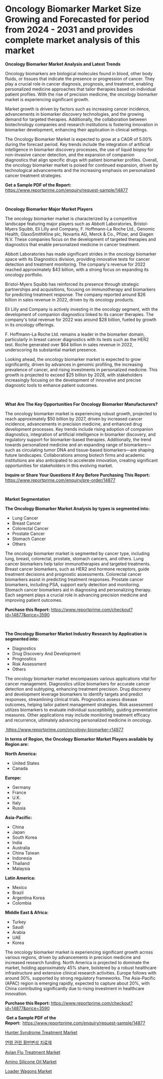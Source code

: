 <p><h1>Oncology Biomarker Market Size Growing and Forecasted for period from 2024 - 2031 and provides complete market analysis of this market</h1></p><p><strong>Oncology Biomarker Market Analysis and Latest Trends</strong></p>
<p><p>Oncology biomarkers are biological molecules found in blood, other body fluids, or tissues that indicate the presence or progression of cancer. They play a crucial role in cancer diagnosis, prognosis, and treatment, enabling personalized medicine approaches that tailor therapies based on individual patient profiles. With the rise of precision medicine, the oncology biomarker market is experiencing significant growth. </p><p>Market growth is driven by factors such as increasing cancer incidence, advancements in biomarker discovery technologies, and the growing demand for targeted therapies. Additionally, the collaboration between biotechnology companies and research institutions is fostering innovation in biomarker development, enhancing their application in clinical settings.</p><p>The Oncology Biomarker Market is expected to grow at a CAGR of 5.00% during the forecast period. Key trends include the integration of artificial intelligence in biomarker discovery processes, the use of liquid biopsy for non-invasive cancer detection, and the expansion of companion diagnostics that align specific drugs with patient biomarker profiles. Overall, the oncology biomarker market is poised for continued expansion, driven by technological advancements and the increasing emphasis on personalized cancer treatment strategies.</p></p>
<p><strong>Get a Sample PDF of the Report:&nbsp;</strong> <a href="https://www.reportprime.com/enquiry/request-sample/14877">https://www.reportprime.com/enquiry/request-sample/14877</a></p>
<p>&nbsp;</p>
<p><strong>Oncology Biomarker Major Market Players</strong></p>
<p><p>The oncology biomarker market is characterized by a competitive landscape featuring major players such as Abbott Laboratories, Bristol-Myers Squibb, Eli Lilly and Company, F. Hoffmann-La Roche Ltd., Genomic Health, GlaxoSmithKline plc, Novartis AG, Merck & Co., Pfizer, and Qiagen N.V. These companies focus on the development of targeted therapies and diagnostics that enable personalized medicine in cancer treatment.</p><p>Abbott Laboratories has made significant strides in the oncology biomarker space with its Diagnostics division, providing innovative tests for cancer detection and treatment monitoring. The company's revenue for 2022 reached approximately $43 billion, with a strong focus on expanding its oncology portfolio.</p><p>Bristol-Myers Squibb has reinforced its presence through strategic partnerships and acquisitions, focusing on immunotherapy and biomarkers for predicting treatment response. The company reported around $26 billion in sales revenue in 2022, driven by its oncology products.</p><p>Eli Lilly and Company is actively investing in the oncology segment, with the development of companion diagnostics linked to its cancer therapies. The company's total revenue for 2022 was around $28 billion, fueled by growth in its oncology offerings.</p><p>F. Hoffmann-La Roche Ltd. remains a leader in the biomarker domain, particularly in breast cancer diagnostics with its tests such as the HER2 test. Roche generated over $64 billion in sales revenue in 2022, underscoring its substantial market presence.</p><p>Looking ahead, the oncology biomarker market is expected to grow significantly, driven by advances in genomic profiling, the increasing prevalence of cancer, and rising investments in personalized medicine. This growth is projected to exceed $25 billion by 2028, with stakeholders increasingly focusing on the development of innovative and precise diagnostic tools to enhance patient outcomes.</p></p>
<p>&nbsp;</p>
<p><strong>What Are The Key Opportunities For Oncology Biomarker Manufacturers?</strong></p>
<p><p>The oncology biomarker market is experiencing robust growth, projected to reach approximately $50 billion by 2027, driven by increased cancer incidence, advancements in precision medicine, and enhanced drug development processes. Key trends include rising adoption of companion diagnostics, integration of artificial intelligence in biomarker discovery, and regulatory support for biomarker-based therapies. Additionally, the trend towards personalized medicine and an expanding range of biomarkers—such as circulating tumor DNA and tissue-based biomarkers—are shaping future landscapes. Collaborations among biotech firms and academic institutions are also anticipated to accelerate innovation, creating significant opportunities for stakeholders in this evolving market.</p></p>
<p><strong>Inquire or Share Your Questions If Any Before Purchasing This Report:</strong> <a href="https://www.reportprime.com/enquiry/pre-order/14877">https://www.reportprime.com/enquiry/pre-order/14877</a></p>
<p>&nbsp;</p>
<p><strong>Market Segmentation</strong></p>
<p><strong>The Oncology Biomarker Market Analysis by types is segmented into:</strong></p>
<p><ul><li>Lung Cancer</li><li>Breast Cancer</li><li>Colorectal Cancer</li><li>Prostate Cancer</li><li>Stomach Cancer</li><li>Others</li></ul></p>
<p><p>The oncology biomarker market is segmented by cancer type, including lung, breast, colorectal, prostate, stomach cancers, and others. Lung cancer biomarkers help tailor immunotherapies and targeted treatments. Breast cancer biomarkers, such as HER2 and hormone receptors, guide treatment decisions and prognostic assessments. Colorectal cancer biomarkers assist in predicting treatment responses. Prostate cancer biomarkers, including PSA, support early detection and monitoring. Stomach cancer biomarkers aid in diagnosing and personalizing therapy. Each segment plays a crucial role in advancing precision medicine and improving patient outcomes.</p></p>
<p><strong>Purchase this Report:&nbsp;</strong><a href="https://www.reportprime.com/checkout?id=14877&price=3590">https://www.reportprime.com/checkout?id=14877&price=3590</a></p>
<p>&nbsp;</p>
<p><strong>The Oncology Biomarker Market Industry Research by Application is segmented into:</strong></p>
<p><ul><li>Diagnostics</li><li>Drug Discovery And Development</li><li>Prognostics</li><li>Risk Assessment</li><li>Others</li></ul></p>
<p><p>The oncology biomarker market encompasses various applications vital for cancer management. Diagnostics utilize biomarkers for accurate cancer detection and subtyping, enhancing treatment precision. Drug discovery and development leverage biomarkers to identify targets and predict responses, streamlining clinical trials. Prognostics assess disease outcomes, helping tailor patient management strategies. Risk assessment utilizes biomarkers to evaluate individual susceptibility, guiding preventative measures. Other applications may include monitoring treatment efficacy and recurrence, ultimately advancing personalized medicine in oncology.</p></p>
<p><a href="https://www.reportprime.com/oncology-biomarker-r14877">&nbsp;https://www.reportprime.com/oncology-biomarker-r14877</a></p>
<p><strong>In terms of Region, the Oncology Biomarker Market Players available by Region are:</strong></p>
<p>
    <p> <strong> North America: </strong>
        <ul>
            <li>United States</li>
            <li>Canada</li>
        </ul>
        </p> 
    <p> <strong> Europe: </strong>
        <ul>
            <li>Germany</li>
            <li>France</li>
            <li>U.K.</li>
            <li>Italy</li>
            <li>Russia</li>
        </ul>
        </p> 
    <p> <strong> Asia-Pacific: </strong>
        <ul>
            <li>China</li>
            <li>Japan</li>
            <li>South Korea</li>
            <li>India</li>
            <li>Australia</li>
            <li>China Taiwan</li>
            <li>Indonesia</li>
            <li>Thailand</li>
            <li>Malaysia</li>
        </ul>
        </p> 
    <p> <strong> Latin America: </strong>
        <ul>
            <li>Mexico</li>
            <li>Brazil</li>
            <li>Argentina Korea</li>
            <li>Colombia</li>
        </ul>
        </p> 
    <p> <strong> Middle East & Africa: </strong>
        <ul>
            <li>Turkey</li>
            <li>Saudi</li>
            <li>Arabia</li>
            <li>UAE</li>
            <li>Korea</li>
        </ul>
    </p>
    </p>
<p><p>The oncology biomarker market is experiencing significant growth across various regions, driven by advancements in precision medicine and increased research funding. North America is projected to dominate the market, holding approximately 45% share, bolstered by a robust healthcare infrastructure and extensive clinical research activities. Europe follows with around 30%, supported by strong regulatory frameworks. The Asia-Pacific (APAC) region is emerging rapidly, expected to capture about 20%, with China contributing significantly due to rising investment in healthcare innovation.</p></p>
<p><strong>Purchase this Report: </strong><a href="https://www.reportprime.com/checkout?id=14877&price=3590">https://www.reportprime.com/checkout?id=14877&price=3590</a></p>
<p>&nbsp;<strong>Get a Sample PDF of the Report:&nbsp;&nbsp;</strong><a href="https://www.reportprime.com/enquiry/request-sample/14877">https://www.reportprime.com/enquiry/request-sample/14877</a></p>
<p><strong></strong></p>
<p><p><a href="https://github.com/GRUBBSCHARLES/Market-Research-Report-List-1/blob/main/hunter-syndrome-treatment-market.md">Hunter Syndrome Treatment Market</a></p><p><a href="https://medium.com/@conradkirrlin76575/age-related-macular-degeneration-drug-market-%EC%9D%98-%EA%B8%80%EB%A1%9C%EB%B2%8C-%EC%8B%9C%EC%9E%A5-%EA%B0%9C%EC%9A%94%EB%8A%94-%EC%A0%84-%EC%84%B8%EA%B3%84-%EB%B0%8F-%EC%A3%BC%EC%9A%94-%EC%8B%9C%EC%9E%A5%EC%9D%98-%EC%82%B0%EC%97%85%EC%97%90-%EC%98%81%ED%96%A5%EC%9D%84-%EB%AF%B8%EC%B9%98%EB%8A%94-%EC%A3%BC%EC%9A%94-%ED%8A%B8%EB%A0%8C%EB%93%9C%EC%97%90-%EB%8C%80%ED%95%9C-a4c615ccdd6c">연령 관련 황반변성 치료제</a></p><p><a href="https://github.com/AngelaWalsh696/Market-Research-Report-List-1/blob/main/avian-flu-treatment-market.md">Avian Flu Treatment Market</a></p><p><a href="https://medium.com/@demitrywow/the-growth-of-the-amino-silicone-oil-market-has-been-significant-driven-by-various-critical-74fa655167ca">Amino Silicone Oil Market</a></p><p><a href="https://issuu.com/reportprime-2/docs/loader-wagons-market-size-2030.pptx_f4af7190045c54">Loader Wagons Market</a></p></p>